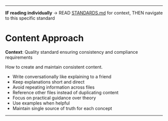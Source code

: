 
---

**IF reading individually** → READ [STANDARDS.md](../STANDARDS.md#technical-standards) for context, THEN navigate to this specific standard


# Content Approach

**Context**: Quality standard ensuring consistency and compliance requirements



How to create and maintain consistent content.

- Write conversationally like explaining to a friend
- Keep explanations short and direct
- Avoid repeating information across files
- Reference other files instead of duplicating content
- Focus on practical guidance over theory
- Use examples when helpful
- Maintain single source of truth for each concept

---
